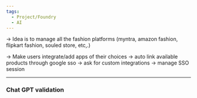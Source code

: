 ```yaml
---
tags:
  - Project/Foundry
  - AI
---
```

-> Idea is to manage all the fashion platforms (myntra, amazon fashion, flipkart fashion, souled store, etc,.)

-> Make users integrate/add apps of their choices 
-> auto link available products through google sso
-> ask for custom integrations
-> manage SSO session

---
### Chat GPT validation
